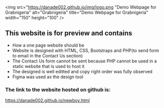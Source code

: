 
<img src="https://danade002.github.io/img/logo.png "Demo Webpage for Grabnigeria" alt="Grabnigeria"
	title="Demo Webpage for Grabnigeria" width="150" height="100" />

## This website is for preview and contains
- How a one page website should be 
- Website is designed with HTML, CSS, Bootstraps and PHP(to send form to email in the Contact Us section)
- The Contact Us form cannot be sent because PHP cannot be used in a static website that is used to host it
- The designed is well editted and copy right order was fully observed
- Figma was used as the design tool

### The link to the website hosted on github is:
https://danade002.github.io/newboy.html
